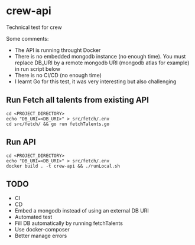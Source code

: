 # crew-api

Technical test for crew

Some comments:
- The API is running throught Docker
- There is no embedded mongodb instance (no enough time). You must replace DB_URI by a remote mongodb URI (mongodb atlas for example) in run script below
- There is no CI/CD (no enough time)
- I learnt Go for this test, it was very interesting but also challenging

## Run Fetch all talents from existing API
```shell
cd <PROJECT_DIRECTORY>
echo "DB_URI=<DB_URI>" > src/fetch/.env
cd src/fetch/ && go run fetchTalents.go
```

## Run API
```shell
cd <PROJECT_DIRECTORY>
echo "DB_URI=<DB_URI>" > src/fetch/.env
docker build . -t crew-api && ./runLocal.sh
```

## TODO
- CI
- CD
- Embed a mongodb instead of using an external DB URI
- Automated test
- Fill DB automatically by running fetchTalents
- Use docker-composer
- Better manage errors